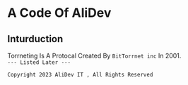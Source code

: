 # A Code Of AliDev
## Inturduction
Torrneting Is A Protocal Created By `BitTorrnet inc` In 2001.  
`--- Listed Later ---`
  
`Copyright 2023 AliDev IT , All Rights Reserved`